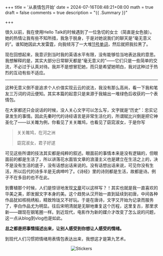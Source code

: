 +++
title = '从表情包开始'
date = 2024-07-16T08:48:21+08:00
math = true 
draft = false
comments = true
description = "{{ .Summary }}"

+++

很久以前，我在使用Hello Talk的时候遇到了一位急切的女士（简直是女色狼）。她的热情让我有些不知所措，我急于脱身，于是对她说我们的聊天是“毫无意义的”。谁知她因此大发雷霆，向我倾泻了一大堆[11号单词](https://baike.baidu.com/item/11号脏话/58377406)，然后就把我拉黑了。

现在回想起来，我意识到当时我的英语水平有限，没有能够恰当地表达我的意思。我想解释的是，其实大部分日常聊天都是“毫无意义的”——它们只是一些简单的交流，不必过于认真对待。我并不是想冒犯她，而只是希望她明白，我对这种过于热烈的互动有些不适应。

-----

这种无意义倒不是追求个人价值实现云云的说法，我没有那么高尚，看一下我和笔友三万词的词云便知。其实本篇的起意只是来源于我输出一堆绿色后收获的一个表情包。

在大家都还只会说话的时候，没人关心文字可以怎么写，文字就是“历史”：忠实记录发生的事情。因此先秦时代的诗经语言是非常生活化的，所谓赋比兴倒是把它神圣化了——以关雎为例，你看见了关关雎鸠，也看见了窈窕淑女，于是你写

>关关雎鸠，在河之洲<br>
>
>窈窕淑女，君子好逑<br>

可见这些所谓的技法其实都是纯粹的叙述。眼面前的事情本来是没有逻辑的，但眼面前的都是生活了，所以讲落花水面皆文章的浪漫主义也是建立在生活之上的，决不是没有生活的底子，没有话想出话来说的。没有话想出话来说，可见你没有生活，所以后代的诗多半是无病呻吟了。《诗经》里的诗则都是生活，故都是诗。例子不在多目的也不在此。

到曹植那个时候，人们是惊讶地发现[文章](https://so.gushiwen.cn/shiwenv_0559b0b0f385.aspx)可以这样写？！其实也就是我一直喜欢的华美之美，即发掘文字本身的美。这个趋势从汉开始一直到延续到初唐，中间各种作品犹如核桃绣船，精致玲珑又不好玩。于是在唐诗，文字又开始为记录而服务了，李白作品尤为明显。往后宋明清就是无聊地重复这个历程，这里复古，那里求新——跟现在钢笔圈一样。到近现代，电影作为新的媒介才改变了怎么说的问题，这一点从blog到vlog也是如此。

**总之都是把事情描述出来，让别人感受到你想让人感受的情绪。**

到现代人们习惯把情绪用表情包表达出来，我想这才是第九艺术。

<div style="text-align: center;">
    <img src="https://picx.zhimg.com/80/v2-469fb2d996be0c6f50185b45167495d7_1440w.jpeg" alt="Stickers">
</div>

